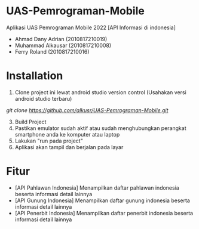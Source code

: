 # UAS-Pemrograman-Mobile

Aplikasi UAS Pemrograman Mobile 2022
[API Informasi di indonesia]
- Ahmad Dany Adrian (2010817210019)
- Muhammad Alkausar (2010817210008)
- Ferry Roland (2010817210016)

# Installation
1. Clone project ini lewat android studio version control (Usahakan versi android studio terbaru)

<i>git clone https://github.com/alkusr/UAS-Pemrograman-Mobile.git</i>

3. Build Project
4. Pastikan emulator sudah aktif atau sudah menghubungkan perangkat smartphone anda ke komputer atau laptop
5. Lakukan "run pada project"
6. Aplikasi akan tampil dan berjalan pada layar

# Fitur
- [API Pahlawan Indonesia] Menampilkan daftar pahlawan indonesia beserta informasi detail lainnya
- [API Gunung Indonesia] Menampilkan daftar gunung indonesia beserta informasi detail lainnya
- [API Penerbit Indonesia] Menampilkan daftar penerbit indonesia beserta informasi detail lainnya
